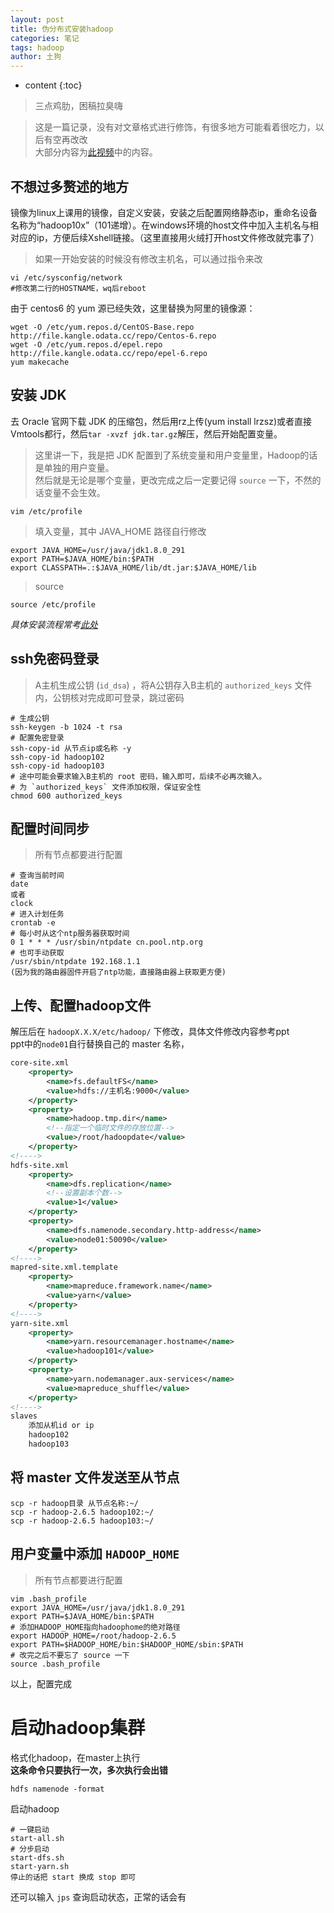 ```yaml
---
layout: post  
title: 伪分布式安装hadoop
categories: 笔记
tags: hadoop
author: 土狗
---
```



* content
{:toc}


> 三点鸡肋，困稿拉臭嗨






> 这是一篇记录，没有对文章格式进行修饰，有很多地方可能看着很吃力，以后有空再改改  
大部分内容为[此视频](https://www.bilibili.com/video/BV1Kf4y1z7Nw)中的内容。

## 不想过多赘述的地方  

镜像为linux上课用的镜像，自定义安装，安装之后配置网络静态ip，重命名设备名称为“hadoop10x”（101递增）。在windows环境的host文件中加入主机名与相对应的ip，方便后续Xshell链接。（这里直接用火绒打开host文件修改就完事了）

> 如果一开始安装的时候没有修改主机名，可以通过指令来改  

```
vi /etc/sysconfig/network
#修改第二行的HOSTNAME，wq后reboot
```

由于 centos6 的 yum 源已经失效，这里替换为阿里的镜像源：  
```
wget -O /etc/yum.repos.d/CentOS-Base.repo http://file.kangle.odata.cc/repo/Centos-6.repo
wget -O /etc/yum.repos.d/epel.repo http://file.kangle.odata.cc/repo/epel-6.repo
yum makecache
```

## 安装 JDK
去 Oracle 官网下载 JDK 的压缩包，然后用rz上传(yum install lrzsz)或者直接 Vmtools都行，然后`tar -xvzf jdk.tar.gz`解压，然后开始配置变量。  
> 这里讲一下，我是把 JDK 配置到了系统变量和用户变量里，Hadoop的话是单独的用户变量。  
然后就是无论是哪个变量，更改完成之后一定要记得 `source` 一下，不然的话变量不会生效。  

```  
vim /etc/profile
```
> 填入变量，其中 JAVA_HOME 路径自行修改
```
export JAVA_HOME=/usr/java/jdk1.8.0_291
export PATH=$JAVA_HOME/bin:$PATH
export CLASSPATH=.:$JAVA_HOME/lib/dt.jar:$JAVA_HOME/lib
```

> source
```
source /etc/profile
```
*具体安装流程常考[此处](https://blog.csdn.net/qq_36089184/article/details/94463584)*


## ssh免密码登录

> A主机生成公钥 (`id_dsa`) ，将A公钥存入B主机的 `authorized_keys` 文件内，公钥核对完成即可登录，跳过密码

```shell
# 生成公钥
ssh-keygen -b 1024 -t rsa
# 配置免密登录
ssh-copy-id 从节点ip或名称 -y
ssh-copy-id hadoop102
ssh-copy-id hadoop103
# 途中可能会要求输入B主机的 root 密码，输入即可，后续不必再次输入。  
# 为 `authorized_keys` 文件添加权限，保证安全性  
chmod 600 authorized_keys
```

## 配置时间同步 
> 所有节点都要进行配置

```
# 查询当前时间
date
或者
clock
# 进入计划任务
crontab -e
# 每小时从这个ntp服务器获取时间
0 1 * * * /usr/sbin/ntpdate cn.pool.ntp.org
# 也可手动获取
/usr/sbin/ntpdate 192.168.1.1
(因为我的路由器固件开启了ntp功能，直接路由器上获取更方便)
```

## 上传、配置hadoop文件
解压后在 `hadoopX.X.X/etc/hadoop/` 下修改，具体文件修改内容参考ppt  
ppt中的`node01`自行替换自己的 master 名称，
```xml
core-site.xml
    <property>
        <name>fs.defaultFS</name>
        <value>hdfs://主机名:9000</value>
    </property>
    <property>
        <name>hadoop.tmp.dir</name>
        <!--指定一个临时文件的存放位置-->
        <value>/root/hadoopdate</value>
    </property>
<!---->
hdfs-site.xml
    <property>
        <name>dfs.replication</name>
        <!--设置副本个数-->
        <value>1</value>
    </property>
    <property>
        <name>dfs.namenode.secondary.http-address</name>
        <value>node01:50090</value>
    </property>
<!---->
mapred-site.xml.template
    <property>
        <name>mapreduce.framework.name</name>
        <value>yarn</value>
    </property>
<!---->
yarn-site.xml
    <property>
        <name>yarn.resourcemanager.hostname</name>
        <value>hadoop101</value>
    </property>
    <property>
        <name>yarn.nodemanager.aux-services</name>
        <value>mapreduce_shuffle</value>
    </property>
<!---->
slaves
    添加从机id or ip
    hadoop102
    hadoop103
```

## 将 master 文件发送至从节点

```
scp -r hadoop目录 从节点名称:~/
scp -r hadoop-2.6.5 hadoop102:~/
scp -r hadoop-2.6.5 hadoop103:~/
```

## 用户变量中添加 `HADOOP_HOME`
> 所有节点都要进行配置

```shell
vim .bash_profile
export JAVA_HOME=/usr/java/jdk1.8.0_291
export PATH=$JAVA_HOME/bin:$PATH
# 添加HADOOP_HOME指向hadoophome的绝对路径
export HADOOP_HOME=/root/hadoop-2.6.5
export PATH=$HADOOP_HOME/bin:$HADOOP_HOME/sbin:$PATH
# 改完之后不要忘了 source 一下
source .bash_profile
```


以上，配置完成


# 启动hadoop集群  
格式化hadoop，在master上执行  
**这条命令只要执行一次，多次执行会出错**
```
hdfs namenode -format
```
启动hadoop  
```
# 一键启动
start-all.sh
# 分步启动
start-dfs.sh
start-yarn.sh
停止的话把 start 换成 stop 即可
```
还可以输入 `jps` 查询启动状态，正常的话会有
